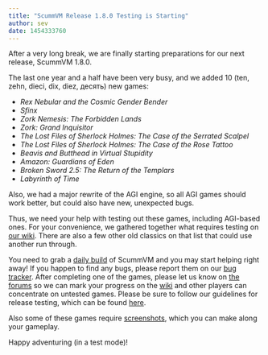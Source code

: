 ```yaml
---
title: "ScummVM Release 1.8.0 Testing is Starting"
author: sev
date: 1454333760
---
```


After a very long break, we are finally starting preparations for our next release, ScummVM 1.8.0.

The last one year and a half have been very busy, and we added 10 (ten, zehn, dieci, dix, diez, десять) new games:

*   *Rex Nebular and the Cosmic Gender Bender*
*   *Sfinx*
*   *Zork Nemesis: The Forbidden Lands*
*   *Zork: Grand Inquisitor*
*   *The Lost Files of Sherlock Holmes: The Case of the Serrated Scalpel*
*   *The Lost Files of Sherlock Holmes: The Case of the Rose Tattoo*
*   *Beavis and Butthead in Virtual Stupidity*
*   *Amazon: Guardians of Eden*
*   *Broken Sword 2.5: The Return of the Templars*
*   *Labyrinth of Time*

Also, we had a major rewrite of the AGI engine, so all AGI games should work better, but could also have new, unexpected bugs.

Thus, we need your help with testing out these games, including AGI-based ones. For your convenience, we gathered together what requires testing on [our wiki](http://wiki.scummvm.org/index.php/Release_Testing/1.8.0). There are also a few other old classics on that list that could use another run through.

You need to grab a [daily build](/downloads/#daily) of ScummVM and you may start helping right away! If you happen to find any bugs, please report them on our [bug tracker](http://bugs.scummvm.org/). After completing one of the games, please let us know on [the forums](http://forums.scummvm.org/viewtopic.php?t=14006) so we can mark your progress on the [wiki](http://wiki.scummvm.org/index.php/Release_Testing/1.8.0) and other players can concentrate on untested games. Please be sure to follow our guidelines for release testing, which can be found [here](http://wiki.scummvm.org/index.php/Release_Testing).

Also some of these games require [screenshots](http://wiki.scummvm.org/index.php/Screenshots), which you can make along your gameplay.

Happy adventuring (in a test mode)!
